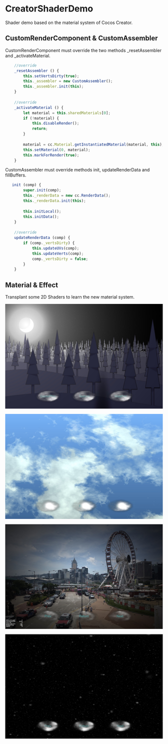 # CreatorShaderDemo

Shader demo based on the material system of Cocos Creator.

## CustomRenderComponent & CustomAssembler

CustomRenderComponent must override the two methods _resetAssembler and _activateMaterial.

```js
    //override
    _resetAssembler () {
        this.setVertsDirty(true);
        this._assembler = new CustomAssembler();
        this._assembler.init(this);
    }

    //override
    _activateMaterial () {
        let material = this.sharedMaterials[0];
        if (!material) {
            this.disableRender();
            return;
        }
        
        material = cc.Material.getInstantiatedMaterial(material, this);
        this.setMaterial(0, material);
        this.markForRender(true);
    }
```

CustomAssembler must override methods init, updateRenderData and fillBuffers.

```js
   init (comp) {
        super.init(comp);
        this._renderData = new cc.RenderData();
        this._renderData.init(this);

        this.initLocal();
        this.initData();
    }

    //override
    updateRenderData (comp) {
        if (comp._vertsDirty) {
            this.updateUVs(comp);
            this.updateVerts(comp);
            comp._vertsDirty = false;
        }
    }
```

## Material & Effect

Transplant some 2D Shaders to learn the new material system.

![预览](./start.jpg)

![预览](./cloud.jpg)

![预览](./rain.jpg)

![预览](./snow.jpg)